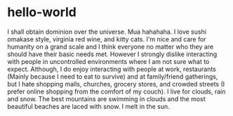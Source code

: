 # hello-world
I shall obtain dominion over the universe. Mua hahahaha.
I love sushi omakase style, virginia red wine, and kitty cats. I'm nice and care for humanity on a grand scale and I think everyone no matter who they are should have their basic needs met. However I strongly dislike interacting with people in uncontrolled environments where I am not sure what to expect. Although, I do enjoy interacting with people at work, restaurants (Mainly because I need to eat to survive) and at family/friend gatherings, but I hate shopping malls, churches, grocery stores, and crowded streets (I prefer online shopping from the comfort of my couch). I live for clouds, rain and snow. The best mountains are swimming in clouds and the most beautiful beaches are laced with snow. I melt in the sun. 
